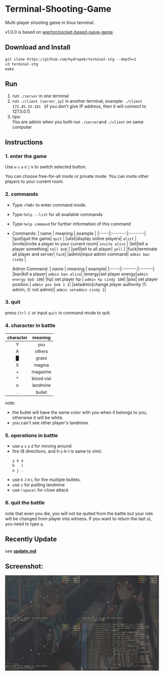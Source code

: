 # Terminal-Shooting-Game

Multi-player shooting game in linux terminal.

v1.0.0 is based on [wierton/socket-based-naive-game](https://github.com/wierton/socket-based-naive-game).

## Download and Install 
  ```shell
  git clone https://github.com/hydropek/terminal-stg --depth=1
  cd terminal-stg
  make
  ```

## Run  

  1. run `./server` in one terminal
  2. run `./client [server_ip]` in another terminal, example: `./client 172.45.33.101 ` (if you don't give IP address, then it will connect to 127.0.0.1)
  3. tips:  
     You are admin when you both run `./server`and `./client` on same computer

## Instructions  

### 1. enter the game

  Use `w` `s` `a` `d` `j` `k` to switch selected button.

  You can choose free-for-all mode or private mode. You can invite other players to your current room.

### 2. commands 

  * Type `<TAB>` to enter command mode.
  * Type `help --list` for all available commands
  * Type `help command` for further information of this command
  * Commands:
    | name | meaning | example |
    |:----:|:-------:|:-------:|
    |quit|quit the game| `quit` |
    |ulist|display online players| `ulist` |
    |invite|invite a player to your current room| `invite alice` |
    |tell|tell a player something| `tell bob` |
    |yell|tell to all player| `yell` |
    |fuck|terminate all player and server| `fuck`|
    |admin|input admin command| `admin ban cindy` |
    
    Admin Command:
    | name | meaning | example|
    |:----:|:-------:|:------:|
    |ban|kill a player| `admin ban alice`|
    |energy|set player energy|`admin energy bob 100`|
    |hp| set player hp | `admin hp cindy 100`|
    |pos| set player position | `admin pos bob 1 1`|
    |setadmin|change player authority (1: admin, 0: not admin)| `admin setadmin cindy 1`|
###  3. quit

  press `Ctrl-C` or input `quit` in command mode to quit.

###  4. character in battle

  |  character  |  meaning  |
  |:-----------:|:---------:|
  |      Y      |    you    |
  |      A      |   others  |
  |      █      |   grass   |
  |      X      |   magma   |
  |      +      |  magazine |
  |      *      | blood vial|
  |      o      | landmine  |
  |      .      |  bullet   |

  note:
  - the bullet will have the same color with you when it belongs to you, otherwise it will be white.
  - you can't see other player's landmine.

###  5. operations in battle

  * use `w` `s` `a` `d` for moving around
  * fire (8 directions, and h-j-k-l is same to vim):  
    ```
    y k o
    h   l
    n j .  
    ```
  * use `K` `J` `H` `L` for fire multiple bullets.
  * use `z` for putting landmine
  * use `(space)` for close attack

###  6. quit the battle

  note that even you die, you will not be quited from the battle
but your role will be changed from player into witness. If you
want to return the last ui, you need to type `q`.

## Recently Update
  see **[update.md](https://github.com/hydropek/terminal-stg/blob/master/update.md)**

## Screenshot:
  ![screenshot](screenshot.jpg)
